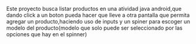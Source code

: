 Este proyecto busca listar productos en una atividad java android,que dando click a un boton pueda hacer que lleve a otra pantalla que permita agregar un producto,haciendo uso de inputs y un spiner para escoger un modelo del producto(modelo que solo puede ser seleccionado por las opciones que hay en el spinner)

